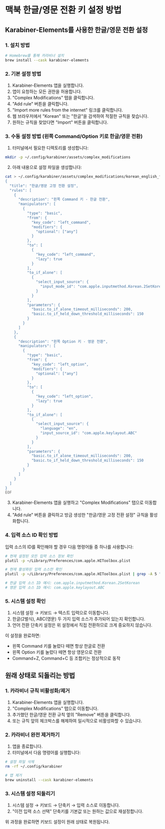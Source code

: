 # 맥북 한글/영문 전환 키 설정 방법

## Karabiner-Elements를 사용한 한글/영문 전환 설정

### 1. 설치 방법

```bash
# Homebrew를 통해 카라비너 설치
brew install --cask karabiner-elements
```

### 2. 기본 설정 방법

1. Karabiner-Elements 앱을 실행합니다.
2. 앱이 요청하는 모든 권한을 허용합니다.
3. "Complex Modifications" 탭을 클릭합니다.
4. "Add rule" 버튼을 클릭합니다.
5. "Import more rules from the internet" 링크를 클릭합니다.
6. 웹 브라우저에서 "Korean" 또는 "한글"을 검색하여 적절한 규칙을 찾습니다.
7. 원하는 규칙을 찾았다면 "Import" 버튼을 클릭합니다.

### 3. 수동 설정 방법 (왼쪽 Command/Option 키로 한글/영문 전환)

1. 터미널에서 필요한 디렉토리를 생성합니다:
```bash
mkdir -p ~/.config/karabiner/assets/complex_modifications
```

2. 아래 내용으로 설정 파일을 생성합니다:
```bash
cat > ~/.config/karabiner/assets/complex_modifications/korean_english_fixed_switch.json << 'EOF'
{
  "title": "한글/영문 고정 전환 설정",
  "rules": [
    {
      "description": "왼쪽 Command 키 - 한글 전환",
      "manipulators": [
        {
          "type": "basic",
          "from": {
            "key_code": "left_command",
            "modifiers": {
              "optional": ["any"]
            }
          },
          "to": [
            {
              "key_code": "left_command",
              "lazy": true
            }
          ],
          "to_if_alone": [
            {
              "select_input_source": {
                "input_mode_id": "com.apple.inputmethod.Korean.2SetKorean"
              }
            }
          ],
          "parameters": {
            "basic.to_if_alone_timeout_milliseconds": 200,
            "basic.to_if_held_down_threshold_milliseconds": 150
          }
        }
      ]
    },
    {
      "description": "왼쪽 Option 키 - 영문 전환",
      "manipulators": [
        {
          "type": "basic",
          "from": {
            "key_code": "left_option",
            "modifiers": {
              "optional": ["any"]
            }
          },
          "to": [
            {
              "key_code": "left_option",
              "lazy": true
            }
          ],
          "to_if_alone": [
            {
              "select_input_source": {
                "language": "en",
                "input_source_id": "com.apple.keylayout.ABC"
              }
            }
          ],
          "parameters": {
            "basic.to_if_alone_timeout_milliseconds": 200,
            "basic.to_if_held_down_threshold_milliseconds": 150
          }
        }
      ]
    }
  ]
}
EOF
```

3. Karabiner-Elements 앱을 실행하고 "Complex Modifications" 탭으로 이동합니다.
4. "Add rule" 버튼을 클릭하고 방금 생성한 "한글/영문 고정 전환 설정" 규칙을 활성화합니다.

### 4. 입력 소스 ID 확인 방법

입력 소스의 ID를 확인해야 할 경우 다음 명령어들 중 하나를 사용합니다:

```bash
# 현재 설정된 모든 입력 소스 정보 확인
plutil -p ~/Library/Preferences/com.apple.HIToolbox.plist

# 현재 활성화된 입력 소스만 확인
plutil -p ~/Library/Preferences/com.apple.HIToolbox.plist | grep -A 5 "AppleCurrentKeyboardLayoutInputSourceID"

# 한글 입력 소스 ID 예시: com.apple.inputmethod.Korean.2SetKorean
# 영문 입력 소스 ID 예시: com.apple.keylayout.ABC
```

### 5. 시스템 설정 확인

1. 시스템 설정 → 키보드 → 텍스트 입력으로 이동합니다.
2. 한글(2벌식), ABC(영문) 두 가지 입력 소스가 추가되어 있는지 확인합니다.
3. 언어 전환 단축키 설정은 위 설정에서 직접 전환하므로 크게 중요하지 않습니다.

이 설정을 완료하면:
- 왼쪽 Command 키를 눌렀다 떼면 항상 한글로 전환
- 왼쪽 Option 키를 눌렀다 떼면 항상 영문으로 전환
- Command+Z, Command+C 등 조합키는 정상적으로 동작

## 원래 상태로 되돌리는 방법

### 1. 카라비너 규칙 비활성화/제거

1. Karabiner-Elements 앱을 실행합니다.
2. "Complex Modifications" 탭으로 이동합니다.
3. 추가했던 한글/영문 전환 규칙 옆의 "Remove" 버튼을 클릭합니다.
4. 또는 규칙 앞의 체크박스를 해제하여 일시적으로 비활성화할 수 있습니다.

### 2. 카라비너 완전 제거하기

1. 앱을 종료합니다.
2. 터미널에서 다음 명령어를 실행합니다:
```bash
# 설정 파일 삭제
rm -rf ~/.config/karabiner

# 앱 제거
brew uninstall --cask karabiner-elements
```

### 3. 시스템 설정 되돌리기

1. 시스템 설정 → 키보드 → 단축키 → 입력 소스로 이동합니다.
2. "이전 입력 소스 선택" 단축키를 기본값 또는 원하는 값으로 재설정합니다.

위 과정을 완료하면 키보드 설정이 원래 상태로 복원됩니다. 